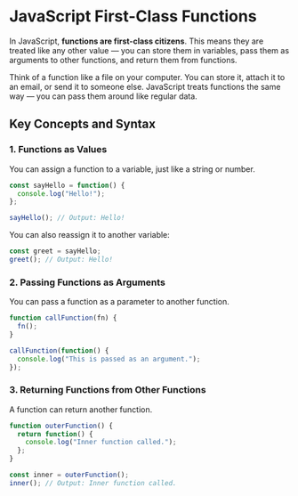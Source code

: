 # JavaScript First-Class Functions

In JavaScript, **functions are first-class citizens**. This means they are treated like any other value — you can store them in variables, pass them as arguments to other functions, and return them from functions.

Think of a function like a file on your computer. You can store it, attach it to an email, or send it to someone else. JavaScript treats functions the same way — you can pass them around like regular data.

## Key Concepts and Syntax

### 1. Functions as Values

You can assign a function to a variable, just like a string or number.

```js
const sayHello = function() {
  console.log("Hello!");
};

sayHello(); // Output: Hello!
```

You can also reassign it to another variable:

```js
const greet = sayHello;
greet(); // Output: Hello!
```

### 2. Passing Functions as Arguments

You can pass a function as a parameter to another function.

```js
function callFunction(fn) {
  fn();
}

callFunction(function() {
  console.log("This is passed as an argument.");
});
```

### 3. Returning Functions from Other Functions

A function can return another function.

```js
function outerFunction() {
  return function() {
    console.log("Inner function called.");
  };
}

const inner = outerFunction();
inner(); // Output: Inner function called.
```
